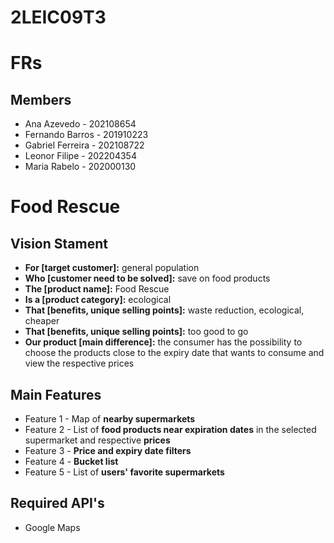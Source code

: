 # 2LEIC09T3

# FRs

## Members

- Ana Azevedo - 202108654
- Fernando Barros - 201910223
- Gabriel Ferreira - 202108722
- Leonor Filipe - 202204354
- Maria Rabelo - 202000130

# Food Rescue

## Vision Stament
- **For [target customer]:**
general population
- **Who [customer need to be solved]:**
save on food products
- **The [product name]:**
Food Rescue
- **Is a [product category]:**
ecological
- **That [benefits, unique selling points]:**
waste reduction, ecological, cheaper
- **That [benefits, unique selling points]:**
too good to go
- **Our product [main difference]:**
the consumer has the possibility to choose the products close to the expiry date that wants to consume and view the respective prices

## Main Features
 - Feature 1 - Map of **nearby supermarkets**
 - Feature 2 - List of **food products near expiration dates** in the selected supermarket and respective **prices**
 - Feature 3 - **Price and expiry date filters**
 - Feature 4 - **Bucket list**
 - Feature 5 - List of **users' favorite supermarkets**

## Required API's
- Google Maps
